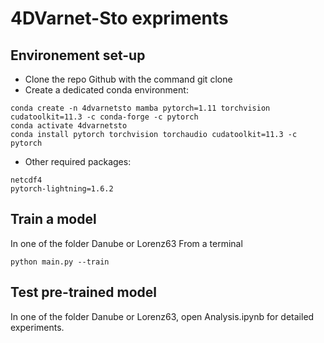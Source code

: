 # 4DVarnet-Sto expriments

## Environement set-up
- Clone the repo Github with the command git clone
- Create a dedicated conda environment:
```
conda create -n 4dvarnetsto mamba pytorch=1.11 torchvision cudatoolkit=11.3 -c conda-forge -c pytorch
conda activate 4dvarnetsto
conda install pytorch torchvision torchaudio cudatoolkit=11.3 -c pytorch
```

- Other required packages:
```
netcdf4
pytorch-lightning=1.6.2
```

## Train a model
In one of the folder Danube or Lorenz63
From a terminal
```
python main.py --train
```

## Test pre-trained model
In one of the folder Danube or Lorenz63, open Analysis.ipynb for detailed experiments.
